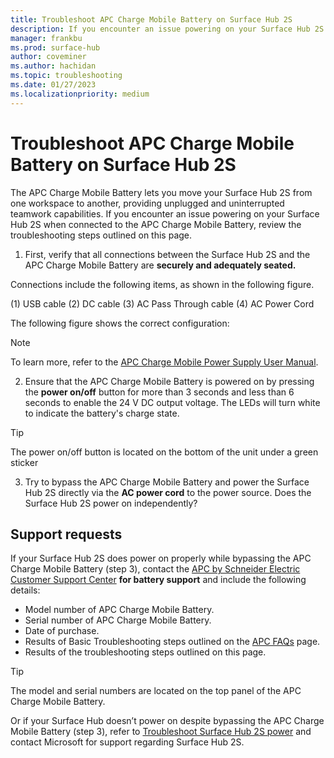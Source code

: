 ```yaml
---
title: Troubleshoot APC Charge Mobile Battery on Surface Hub 2S
description: If you encounter an issue powering on your Surface Hub 2S when connected to the APC Charge Mobile Battery, review the troubleshooting steps outlined on this page.
manager: frankbu
ms.prod: surface-hub
author: coveminer
ms.author: hachidan
ms.topic: troubleshooting
ms.date: 01/27/2023
ms.localizationpriority: medium
---
```


# Troubleshoot APC Charge Mobile Battery on Surface Hub 2S

The APC Charge Mobile Battery lets you move your Surface Hub 2S from one workspace to another, providing unplugged and uninterrupted teamwork capabilities. If you encounter an issue powering on your Surface Hub 2S when connected to the APC Charge Mobile Battery, review the troubleshooting steps outlined on this page.
 
1. First, verify that all connections between the Surface Hub 2S and the APC Charge Mobile Battery are **securely and adequately seated.**

 Connections include the following items, as shown in the following figure.
 
(1) USB cable
(2) DC cable
(3) AC Pass Through cable
(4) AC Power Cord

The following figure shows the correct configuration:
 
> [!NOTE]
> To learn more, refer to the [APC Charge Mobile Power Supply User Manual](https://www.apc.com/us/en/download/document/SPD_UM-990-6394_EN/).
 
2. Ensure that the APC Charge Mobile Battery is powered on by pressing the **power on/off** button for more than 3 seconds and less than 6 seconds to enable the 24 V DC output voltage. The LEDs will turn white to indicate the battery's charge state.

 
> [!TIP]
> The power on/off button is located on the bottom of the unit under a green sticker
 
3. Try to bypass the APC Charge Mobile Battery and power the Surface Hub 2S directly via the **AC power cord** to the power source. Does the Surface Hub 2S power on independently?
## **Support requests**

If your Surface Hub 2S does power on properly while bypassing the APC Charge Mobile Battery (step 3), contact the [APC by Schneider Electric Customer Support Center](https://www.apc.com/us/en/support/contact-us/) **for battery support** and include the following details:


- Model number of APC Charge Mobile Battery.
- Serial number of APC Charge Mobile Battery.
- Date of purchase.
- Results of Basic Troubleshooting steps outlined on the [APC FAQs](https://www.apc.com/us/en/faqs/FA405616/) page.
- Results of the troubleshooting steps outlined on this page.

> [!TIP]
> The model and serial numbers are located on the top panel of the APC Charge Mobile Battery.
 
Or if your Surface Hub doesn’t power on despite bypassing the APC Charge Mobile Battery (step 3), refer to [Troubleshoot Surface Hub 2S power](https://learn.microsoft.com/en-us/surface-hub/troubleshoot-power-surface-hub-2s) and contact Microsoft for support regarding Surface Hub 2S.
 